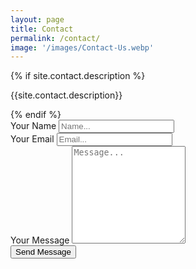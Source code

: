 ```yaml
---
layout: page
title: Contact
permalink: /contact/
image: '/images/Contact-Us.webp'
---
```


<div class="form-box">
  <div class="contact-head">
    {% if site.contact.description %}
    <p class="page-description">{{site.contact.description}}</p>
    {% endif %}
  </div>
  <form class="form" action="https://formspree.io/f/mzzrkgey" method="POST">
    <div class="form__group">
      <label class="form__label screen-reader-text" for="form-name">Your Name</label>
      <input class="form__input" id="form-name" type="text" name="name" placeholder="Name..." required>
    </div>
    <div class="form__group">
      <label class="form__label screen-reader-text" for="form-email">Your Email</label>
      <input class="form__input" id="form-email" type="email" name="_replyto" placeholder="Email..." required>
    </div>
    <div class="form__group">
      <label class="form__label screen-reader-text" for="form-text">Your Message</label>
      <textarea class="form__input" id="form-text" name="text" rows="10" placeholder="Message..." required></textarea>
    </div>
    <div class="form__group">
      <button class="button" type="submit">Send Message</button>
    </div>
  </form>
</div>

